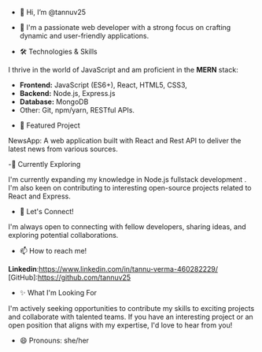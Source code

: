 - 👋 Hi, I’m @tannuv25

- 👀 I'm a passionate web developer with a strong focus on crafting dynamic and user-friendly applications.

- 🛠️ Technologies & Skills

I thrive in the world of JavaScript and am proficient in the **MERN** stack:

* **Frontend:** JavaScript (ES6+), React, HTML5, CSS3, 
* **Backend:** Node.js, Express.js
* **Database:** MongoDB
* Other: Git, npm/yarn, RESTful APIs.

- 🚀 Featured Project

NewsApp: A web application built with React and Rest API to deliver the latest news from various sources.

-🌱 Currently Exploring

I'm currently expanding my knowledge in Node.js fullstack development . I'm also keen on contributing to interesting open-source projects related to React and Express.

- 🤝 Let's Connect!

I'm always open to connecting with fellow developers, sharing ideas, and exploring potential collaborations.

- 📫 How to reach me!

**Linkedin**:https://www.linkedin.com/in/tannu-verma-460282229/
[GitHub]:https://github.com/tannuv25

- ✨ What I'm Looking For

I'm actively seeking opportunities to contribute my skills to exciting projects and collaborate with talented teams. If you have an interesting project or an open position that aligns with my expertise, I'd love to hear from you!

- 😄 Pronouns: she/her

